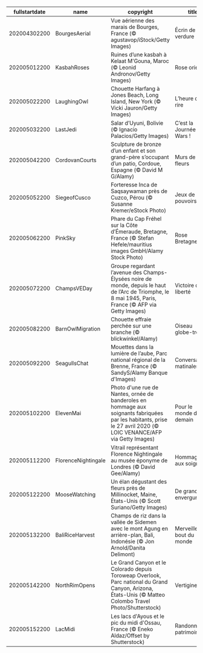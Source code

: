 |fullstartdate|name|copyright|title|image|
|--|--|--|--|--|
202004302200|BourgesAerial|Vue aérienne des marais de Bourges, France (© agustavop/iStock/Getty Images)|Écrin de verdure|![](/fr-FR/2020/05/202004302200BourgesAerial.jpg)|
202005012200|KasbahRoses|Ruines d’une kasbah à Kelaat M'Gouna, Maroc (© Leonid Andronov/Getty Images)|Rose orientale|![](/fr-FR/2020/05/202005012200KasbahRoses.jpg)|
202005022200|LaughingOwl|Chouette Harfang à Jones Beach, Long Island, New York (© Vicki Jauron/Getty Images)|L’heure du rire|![](/fr-FR/2020/05/202005022200LaughingOwl.jpg)|
202005032200|LastJedi|Salar d’Uyuni, Bolivie (© Ignacio Palacios/Getty Images)|C’est la Journée Star Wars !|![](/fr-FR/2020/05/202005032200LastJedi.jpg)|
202005042200|CordovanCourts|Sculpture de bronze d’un enfant et son grand-père s’occupant d’un patio, Cordoue, Espagne (© David M G/Alamy)|Murs de fleurs|![](/fr-FR/2020/05/202005042200CordovanCourts.jpg)|
202005052200|SiegeofCusco|Forteresse Inca de Saqsaywaman près de Cuzco, Pérou (© Susanne Kremer/eStock Photo)|Jeux de pouvoirs|![](/fr-FR/2020/05/202005052200SiegeofCusco.jpg)|
202005062200|PinkSky|Phare du Cap Fréhel sur la Côte d’Émeraude, Bretagne, France (© Stefan Hefele/mauritius images GmbH/Alamy Stock Photo)|Rose Bretagne|![](/fr-FR/2020/05/202005062200PinkSky.jpg)|
202005072200|ChampsVEDay|Groupe regardant l’avenue des Champs-Élysées noire de monde, depuis le haut de l’Arc de Triomphe, le 8 mai 1945, Paris, France (© AFP via Getty Images)|Victoire de la liberté|![](/fr-FR/2020/05/202005072200ChampsVEDay.jpg)|
202005082200|BarnOwlMigration|Chouette effraie perchée sur une branche (© blickwinkel/Alamy)|Oiseau globe-trotteur|![](/fr-FR/2020/05/202005082200BarnOwlMigration.jpg)|
202005092200|SeagullsChat|Mouettes dans la lumière de l’aube, Parc national régional de la Brenne, France (© SandyS/Alamy Banque d'Images)|Conversations matinales|![](/fr-FR/2020/05/202005092200SeagullsChat.jpg)|
202005102200|ElevenMai|Photo d'une rue de Nantes, ornée de banderoles en hommage aux soignants fabriquées par les habitants, prise le 27 avril 2020 (© LOIC VENANCE/AFP via Getty Images)|Pour le monde de demain|![](/fr-FR/2020/05/202005102200ElevenMai.jpg)|
202005112200|FlorenceNightingale|Vitrail représentant Florence Nightingale au musée éponyme de Londres (© David Gee/Alamy)|Hommage aux soignants|![](/fr-FR/2020/05/202005112200FlorenceNightingale.jpg)|
202005122200|MooseWatching|Un élan dégustant des fleurs près de Millinocket, Maine, États-Unis (© Scott Suriano/Getty Images)|De grande envergure|![](/fr-FR/2020/05/202005122200MooseWatching.jpg)|
202005132200|BaliRiceHarvest|Champs de riz dans la vallée de Sidemen avec le mont Agung en arrière-plan, Bali, Indonésie (© Jon Arnold/Danita Delimont)|Merveilles du bout du monde|![](/fr-FR/2020/05/202005132200BaliRiceHarvest.jpg)|
202005142200|NorthRimOpens|Le Grand Canyon et le Colorado depuis Toroweap Overlook, Parc national du Grand Canyon, Arizona, États-Unis (© Matteo Colombo Travel Photo/Shutterstock)|Vertigineux|![](/fr-FR/2020/05/202005142200NorthRimOpens.jpg)|
202005152200|LacMidi|Les lacs d'Ayous et le pic du midi d'Ossau, France (© Eneko Aldaz/Offset by Shutterstock)|Randonnée et patrimoine|![](/fr-FR/2020/05/202005152200LacMidi.jpg)|
